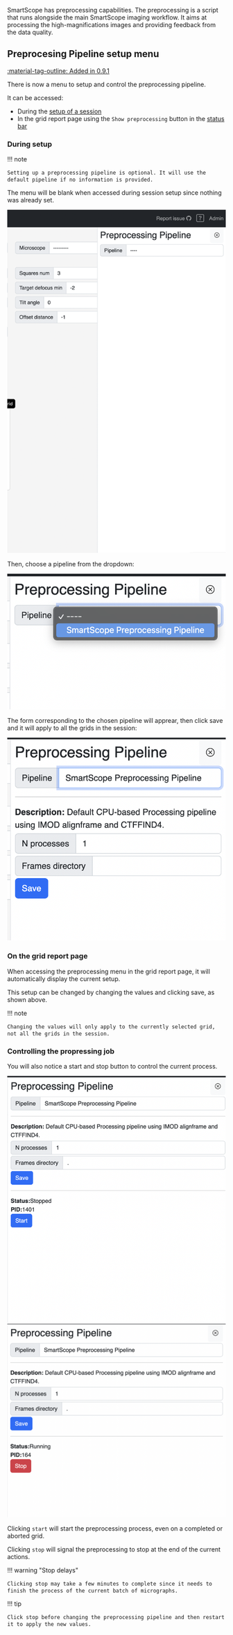 SmartScope has preprocessing capabilities. The preprocessing is a script that runs alongside the main SmartScope imaging workflow. It aims at processing the high-magnifications images and providing feedback from the data quality.

## Preprocesing Pipeline setup menu

[:material-tag-outline: Added in 0.9.1]()

There is now a menu to setup and control the preprocessing pipeline. 

It can be accessed:

- During the [setup of a session](/usage/preparation/setup_session/)
- In the grid report page using the `Show preprocessing` button in the [status bar](/usage/report/status_bar/)

### During setup

!!! note

    Setting up a preprocessing pipeline is optional. It will use the default pipeline if no information is provided.

The menu will be blank when accessed during session setup since nothing was already set.

![](assets/initial_menu.png)

Then, choose a pipeline from the dropdown:

![](assets/choose_pipeline.png)

The form corresponding to the chosen pipeline will apprear, then click save and it will apply to all the grids in the session:

![](assets/pipeline_setup.png)

### On the grid report page

When accessing the preprocessing menu in the grid report page, it will automatically display the current setup.

This setup can be changed by changing the values and clicking save, as shown above.

!!! note 

    Changing the values will only apply to the currently selected grid, not all the grids in the session. 

### Controlling the propressing job

You will also notice a start and stop button to control the current process.

![](assets/process_stopped.png)
![](assets/process_started.png)

Clicking `start` will start the preprocessing process, even on a completed or aborted grid.

Clicking `stop` will signal the preprocessing to stop at the end of the current actions. 

!!! warning "Stop delays"

    Clicking stop may take a few minutes to complete since it needs to finish the process of the current batch of micrographs.

!!! tip

    Click stop before changing the preprocessing pipeline and then restart it to apply the new values.



